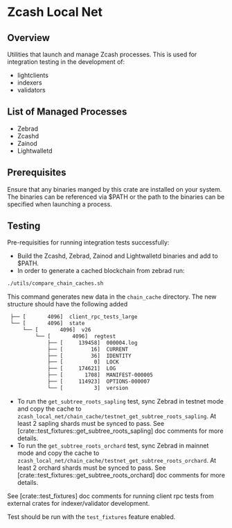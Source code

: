 # Zcash Local Net

## Overview

Utilities that launch and manage Zcash processes. This is used for integration
testing in the development of:

  - lightclients
  - indexers
  - validators


## List of Managed Processes
- Zebrad
- Zcashd
- Zainod
- Lightwalletd

## Prerequisites

Ensure that any binaries manged by this crate are installed on your system.
The binaries can be referenced via $PATH or the path to the binaries can be specified when launching a process.

## Testing

Pre-requisities for running integration tests successfully:
- Build the Zcashd, Zebrad, Zainod and Lightwalletd binaries and add to $PATH.
- In order to generate a cached blockchain from zebrad run:
```BASH
./utils/compare_chain_caches.sh
```
This command generates new data in the `chain_cache` directory.  The new structure should have the following added

```BASH
 ├── [       4096]  client_rpc_tests_large
 └── [       4096]  state
     └── [       4096]  v26
         └── [       4096]  regtest
             ├── [     139458]  000004.log
             ├── [         16]  CURRENT
             ├── [         36]  IDENTITY
             ├── [          0]  LOCK
             ├── [     174621]  LOG
             ├── [       1708]  MANIFEST-000005
             ├── [     114923]  OPTIONS-000007
             └── [          3]  version
```
- To run the `get_subtree_roots_sapling` test, sync Zebrad in testnet mode and copy the cache to `zcash_local_net/chain_cache/testnet_get_subtree_roots_sapling`. At least 2 sapling shards must be synced to pass. See [crate::test_fixtures::get_subtree_roots_sapling] doc comments for more details.
- To run the `get_subtree_roots_orchard` test, sync Zebrad in mainnet mode and copy the cache to `zcash_local_net/chain_cache/testnet_get_subtree_roots_orchard`. At least 2 orchard shards must be synced to pass. See [crate::test_fixtures::get_subtree_roots_orchard] doc comments for more details.

See [crate::test_fixtures] doc comments for running client rpc tests from external crates for indexer/validator development.

Test should be run with the `test_fixtures` feature enabled.

